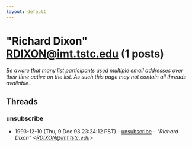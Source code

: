 ```yaml
---
layout: default
---
```


# "Richard Dixon" <RDIXON@imt.tstc.edu> (1 posts)

_Be aware that many list participants used multiple email addresses over their time active on the list. As such this page may not contain all threads available._

## Threads

### unsubscribe
+ 1993-12-10 (Thu, 9 Dec 93 23:24:12 PST) - [unsubscribe](/archive/1993/12/f0b5897cc59a75266dbd64306a788f744283e706d09baf3c044b212c9c54e7f2) - _"Richard Dixon" \<RDIXON@imt.tstc.edu\>_

